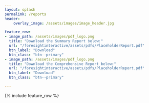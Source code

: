 ```yaml
---
layout: splash
permalink: /reports
header:
    overlay_image: /assets/images/image_header.jpg

feature_row:
- image_path: /assets/images/pdf_logo.png
  title: "Download the Summary Report below:"
  url: "/foresightinteractive/assets/pdfs/PlaceholderReport.pdf"
  btn_label: "Download"
  btn_class: "btn--primary"
- image_path: /assets/images/pdf_logo.png
  title: "Download the Comprehensive Report below:"
  url: "/foresightinteractive/assets/pdfs/PlaceholderReport.pdf"
  btn_label: "Download"
  btn_class: "btn--primary"

---
```




{% include feature_row %}
